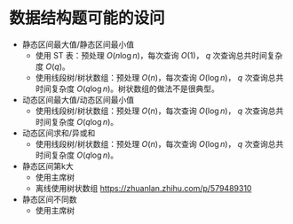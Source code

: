 # 数据结构题可能的设问

+ 静态区间最大值/静态区间最小值
  + 使用 ST 表：预处理 $O(n\log n)$，每次查询 $O(1)$， $q$ 次查询总共时间复杂度 $O(q)$。
  + 使用线段树/树状数组：预处理 $O(n)$，每次查询 $O(\log n)$， $q$ 次查询总共时间复杂度 $O(q\log n)$。树状数组的做法不是很典型。
+ 动态区间最大值/动态区间最小值
  + 使用线段树/树状数组：预处理 $O(n)$，每次查询 $O(\log n)$， $q$ 次查询总共时间复杂度 $O(q\log n)$。
+ 动态区间求和/异或和
  + 使用线段树/树状数组：预处理 $O(n)$，每次查询 $O(\log n)$， $q$ 次查询总共时间复杂度 $O(q\log n)$。
+ 静态区间第k大
  + 使用主席树
  + 离线使用树状数组 https://zhuanlan.zhihu.com/p/579489310
+ 静态区间不同数
  + 使用主席树
  
